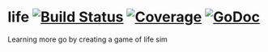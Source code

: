# life [![Build Status](https://travis-ci.org/HokieGeek/life.svg?branch=master)](https://travis-ci.org/hokiegeek/life) [![Coverage](http://gocover.io/_badge/github.com/hokiegeek/life?0)](http://gocover.io/github.com/hokiegeek/life) [![GoDoc](http://godoc.org/github.com/hokiegeek/life?status.png)](http://godoc.org/github.com/hokiegeek/life)
Learning more go by creating a game of life sim
